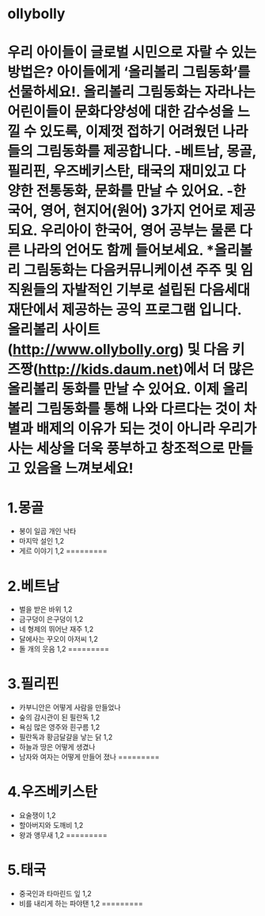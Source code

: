ollybolly
=========

우리 아이들이 글로벌 시민으로 자랄 수 있는 방법은? 
아이들에게 ‘올리볼리 그림동화’를 선물하세요!. 
올리볼리 그림동화는 자라나는 어린이들이 문화다양성에 대한 감수성을 느낄 수 있도록, 이제껏 접하기 어려웠던 나라들의 그림동화를 제공합니다.
-베트남, 몽골, 필리핀, 우즈베키스탄, 태국의 재미있고 다양한 전통동화, 문화를 만날 수 있어요. 
-한국어, 영어, 현지어(원어) 3가지 언어로 제공되요. 우리아이 한국어, 영어 공부는 물론 다른 나라의 언어도 함께 들어보세요.
*올리볼리 그림동화는 다음커뮤니케이션 주주 및 임직원들의 자발적인 기부로 설립된 다음세대재단에서 제공하는 공익 프로그램 입니다. 
올리볼리 사이트(http://www.ollybolly.org) 및 다음 키즈짱(http://kids.daum.net)에서 더 많은 올리볼리 동화를 만날 수 있어요.
이제 올리볼리 그림동화를 통해 나와 다르다는 것이 차별과 배제의 이유가 되는 것이 아니라 우리가 사는 세상을 더욱 풍부하고 창조적으로 만들고 있음을 느껴보세요!
=========

1.몽골 
=========

- 봉이 일곱 개인 낙타 
- 마지막 설인 1,2 
- 게르 이야기 1,2
=========

2.베트남 
=========

- 벌을 받은 바위 1,2 
- 금구덩이 은구덩이 1,2 
- 네 형제의 뛰어난 재주 1,2 
- 달에사는 꾸오이 아저씨 1,2 
- 돌 개의 웃음 1,2
=========

3.필리핀 
=========

- 카부니안은 어떻게 사람을 만들었나 
- 숲의 감시관이 된 필란독 1,2 
- 욕심 많은 영주와 흰구름 1,2 
- 필란독과 황금달걀을 낳는 닭 1,2 
- 하늘과 땅은 어떻게 생겼나 
- 남자와 여자는 어떻게 만들어 졌나
=========

4.우즈베키스탄 
=========

- 요술쟁이 1,2 
- 할아버지와 도깨비 1,2 
- 왕과 앵무새 1,2
=========

5.태국 
=========

- 중국인과 타마린드 잎 1,2 
- 비를 내리게 하는 파야탠 1,2
=========
